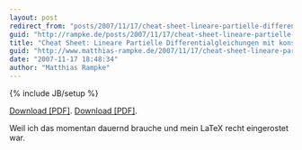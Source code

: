 ```yaml
---
layout: post
redirect_from: "posts/2007/11/17/cheat-sheet-lineare-partielle-differentialgleichungen-mit-konstanten-koeffizienten/"
guid: "http://rampke.de/posts/2007/11/17/cheat-sheet-lineare-partielle-differentialgleichungen-mit-konstanten-koeffizienten/"
title: "Cheat Sheet: Lineare Partielle Differentialgleichungen mit konstanten Koeffizienten"
guid: "http://www.matthias-rampke.de/2007/11/17/cheat-sheet-lineare-partielle-differentialgleichungen-mit-konstanten-koeffizienten/"
date: "2007-11-17 18:48:34"
author: "Matthias Rampke"
---
```

{% include JB/setup %}

<a href="http://www.matthias-rampke.de/wp-content/uploads/2007/11/cheatsheet-pdg-const.pdf" title="Cheat Sheet: Lineare Partielle Differentialgleichungen mit konstanten Koeffizienten">Download [PDF]</a>.
<a href="http://www.matthias-rampke.de/wp-content/uploads/2007/11/cheatsheet-pdg-const.pdf" title="Cheat Sheet: Lineare Partielle Differentialgleichungen mit konstanten Koeffizienten">Download [PDF]</a>.

Weil ich das momentan dauernd brauche und mein LaTeX recht eingerostet war.

